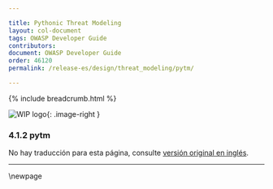 ```yaml
---

title: Pythonic Threat Modeling
layout: col-document
tags: OWASP Developer Guide
contributors:
document: OWASP Developer Guide
order: 46120
permalink: /release-es/design/threat_modeling/pytm/

---
```


{% include breadcrumb.html %}

<style type="text/css">
.image-right {
  height: 180px;
  display: block;
  margin-left: auto;
  margin-right: auto;
  float: right;
}
</style>

![WIP logo](../../../assets/images/dg_wip.png "Work in progress"){: .image-right }

### 4.1.2 pytm

No hay traducción para esta página, consulte [versión original en inglés][release060102].

----

[release060102]: https://github.com/OWASP/www-project-developer-guide/blob/main/release/06-design/01-threat-modeling/02-pytm.md

\newpage
